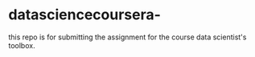 # datasciencecoursera-
this repo is for submitting the assignment for the course data scientist's toolbox.
